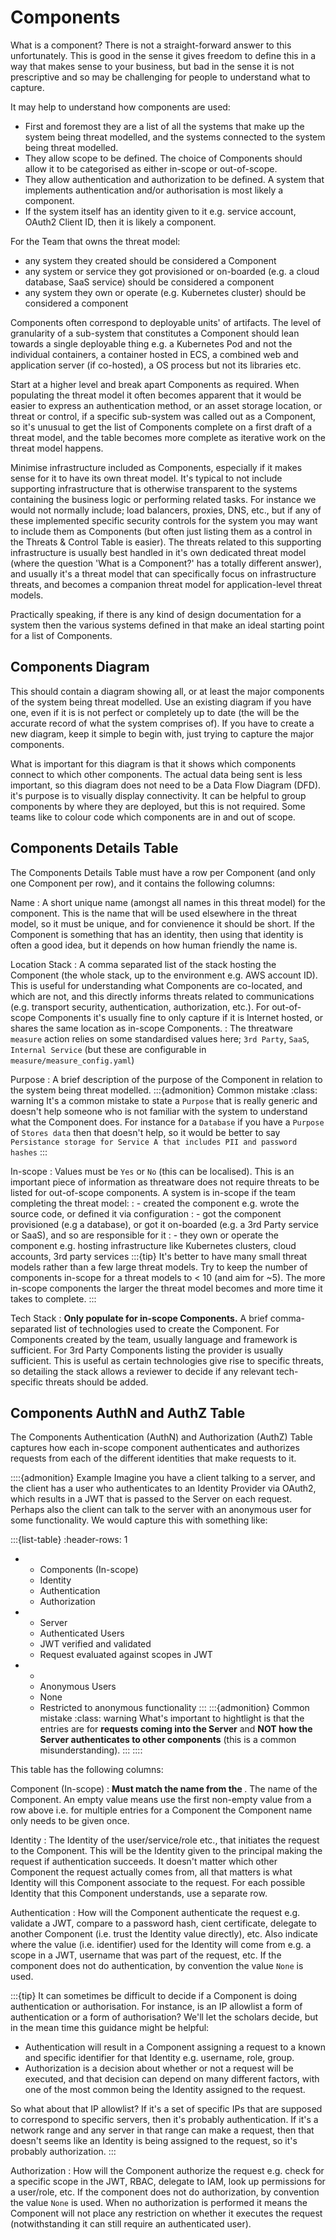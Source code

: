 # Components

What is a component?  There is not a straight-forward answer to this unfortunately.  This is good in the sense it gives freedom to define this in a way that makes sense to your business, but bad in the sense it is not prescriptive and so may be challenging for people to understand what to capture.

It may help to understand how components are used:
- First and foremost they are a list of all the systems that make up the system being threat modelled, and the systems connected to the system being threat modelled.
- They allow scope to be defined.  The choice of Components should allow it to be categorised as either in-scope or out-of-scope.
- They allow authentication and authorization to be defined.  A system that implements authentication and/or authorisation is most likely a component.
- If the system itself has an identity given to it e.g. service account, OAuth2 Client ID, then it is likely a component.

For the Team that owns the threat model:
- any system they created should be considered a Component
- any system or service they got provisioned or on-boarded (e.g. a cloud database, SaaS service) should be considered a component
- any system they own or operate (e.g. Kubernetes cluster) should be considered a component

Components often correspond to deployable units' of artifacts.  The level of granularity of a sub-system that constitutes a Component should lean towards a single deployable thing e.g. a Kubernetes Pod and not the individual containers, a container hosted in ECS, a combined web and application server (if co-hosted), a OS process but not its libraries etc.    

Start at a higher level and break apart Components as required.  When populating the threat model it often becomes apparent that it would be easier to express an authentication method, or an asset storage location, or threat or control, if a specific sub-system was called out as a Component, so it's unusual to get the list of Components complete on a first draft of a threat model, and the table becomes more complete as iterative work on the threat model happens.

Minimise infrastructure included as Components, especially if it makes sense for it to have its own threat model. It's typical to not include supporting infrastructure that is otherwise transparent to the systems containing the business logic or performing related tasks.  For instance we would not normally include; load balancers, proxies, DNS, etc., but if any of these implemented specific security controls for the system you may want to include them as Components (but often just listing them as a control in the Threats & Control Table is easier).  The threats related to this supporting infrastructure is usually best handled in it's own dedicated threat model (where the question 'What is a Component?' has a totally different answer), and usually it's a threat model that can specifically focus on infrastructure threats, and becomes a companion threat model for application-level threat models.

Practically speaking, if there is any kind of design documentation for a system then the various systems defined in that make an ideal starting point for a list of Components.

## Components Diagram

This should contain a diagram showing all, or at least the major components of the system being threat modelled.  Use an existing diagram if you have one, even if it is is not perfect or completely up to date (the [](./components.md#components-details-table) will be the accurate record of what the system comprises of).  If you have to create a new diagram, keep it simple to begin with, just trying to capture the major components.

What is important for this diagram is that it shows which components connect to which other components.  The actual data being sent is less important, so this diagram does not need to be a Data Flow Diagram (DFD).  it's purpose is to visually display connectivity.  It can be helpful to group components by where they are deployed, but this is not required.  Some teams like to colour code which components are in and out of scope.

## Components Details Table

The Components Details Table must have a row per Component (and only one Component per row), and it contains the following columns:

Name
:  A short unique name (amongst all names in this threat model) for the component.  This is the name that will be used elsewhere in the threat model, so it must be unique, and for convienence it should be short.  If the Component is something that has an identity, then using that identity is often a good idea, but it depends on how human friendly the name is.

Location Stack
:  A comma separated list of the stack hosting the Component (the whole stack, up to the environment e.g. AWS account ID).  This is useful for understanding what Components are co-located, and which are not, and this directly informs threats related to communications (e.g. transport security, authentication, authorization, etc.).  For out-of-scope Components it's usually fine to only capture if it is Internet hosted, or shares the same location as in-scope Components.
:  The threatware `measure` action relies on some standardised values here; `3rd Party`, `SaaS`, `Internal Service` (but these are configurable in `measure/measure_config.yaml`)

Purpose
:  A brief description of the purpose of the Component in relation to the system being threat modelled.
:::{admonition} Common mistake
:class: warning
It's a common mistake to state a `Purpose` that is really generic and doesn't help someone who is not familiar with the system to understand what the Component does.  For instance for a `Database` if you have a `Purpose` of `Stores data` then that doesn't help, so it would be better to say `Persistance storage for Service A that includes PII and password hashes`
:::

In-scope
:  Values must be `Yes` or `No` (this can be localised).  This is an important piece of information as threatware does not require threats to be listed for out-of-scope components.  A system is in-scope if the team completing the threat model:
:  - created the component e.g. wrote the source code, or defined it via configuration
:  - got the component provisioned (e.g a database), or got it on-boarded (e.g. a 3rd Party service or SaaS), and so are responsible for it
:  - they own or operate the component e.g. hosting infrastructure like Kubernetes clusters, cloud accounts, 3rd party services
:::{tip}
It's better to have many small threat models rather than a few large threat models.  Try to keep the number of components in-scope for a threat models to < 10 (and aim for ~5).  The more in-scope components the larger the threat model becomes and more time it takes to complete.
:::

Tech Stack
:  **Only populate for in-scope Components.**  A brief comma-separated list of technologies used to create the Component.  For Components created by the team, usually language and framework is sufficient.  For 3rd Party Components listing the provider is usually sufficient.  This is useful as certain technologies give rise to specific threats, so detailing the stack allows a reviewer to decide if any relevant tech-specific threats should be added.

## Components AuthN and AuthZ Table

The Components Authentication (AuthN) and Authorization (AuthZ) Table captures how each in-scope component authenticates and authorizes requests from each of the different identities that make requests to it.

::::{admonition} Example
Imagine you have a client talking to a server, and the client has a user who authenticates to an Identity Provider via OAuth2, which results in a JWT that is passed to the Server on each request.  Perhaps also the client can talk to the server with an anonymous user for some functionality.  We would capture this with something like:

:::{list-table}
:header-rows: 1
* - Components (In-scope)
  - Identity
  - Authentication
  - Authorization 
* - Server
  - Authenticated Users
  - JWT verified and validated
  - Request evaluated against scopes in JWT
* - 
  - Anonymous Users
  - None
  - Restricted to anonymous functionality
:::
:::{admonition} Common mistake
:class: warning
What's important to hightlight is that the entries are for **requests coming into the Server** and **NOT how the Server authenticates to other components** (this is a common misunderstanding).
:::
::::

This table has the following columns:

Component (In-scope)
:  **Must match the name from the [](./components.md#components-details-table)**.  The name of the Component.  An empty value means use the first non-empty value from a row above i.e. for multiple entries for a Component the Component name only needs to be given once.

Identity
:  The Identity of the user/service/role etc., that initiates the request to the Component.  This will be the Identity given to the principal making the request if authentication succeeds.  It doesn't matter which other Component the request actually comes from, all that matters is what Identity will this Component associate to the request.  For each possible Identity that this Component understands, use a separate row.

Authentication
:  How will the Component authenticate the request e.g. validate a JWT, compare to a password hash, cient certificate, delegate to another Component (i.e. trust the Identity value directly), etc.  Also indicate where the value (i.e. identifier) used for the Identity will come from e.g. a scope in a JWT, username that was part of the request, etc.  If the component does not do authentication, by convention the value `None` is used.

:::{tip}
It can sometimes be difficult to decide if a Component is doing authentication or authorisation.  For instance, is an IP allowlist a form of authentication or a form of authorisation?  We'll let the scholars decide, but in the mean time this guidance might be helpful:
- Authentication will result in a Component assigning a request to a known and specific identifier for that Identity e.g. username, role, group.
- Authorization is a decision about whether or not a request will be executed, and that decision can depend on many different factors, with one of the most common being the Identity assigned to the request.

So what about that IP allowlist?  If it's a set of specific IPs that are supposed to correspond to specific servers, then it's probably authentication.  If it's a network range and any server in that range can make a request, then that doesn't seems like an Identity is being assigned to the request, so it's probably authorization.
:::

Authorization
:  How will the Component authorize the request e.g. check for a specific scope in the JWT, RBAC, delegate to IAM, look up permissions for a user/role, etc.  If the component does not do authorization, by convention the value `None` is used.  When no authorization is performed it means the Component will not place any restriction on whether it executes the request (notwithstanding it can still require an authenticated user).